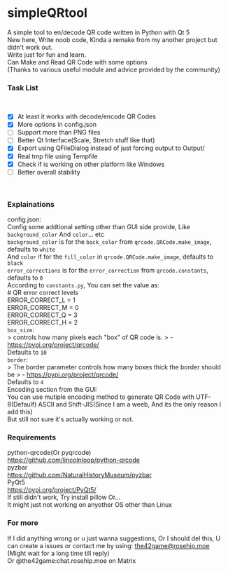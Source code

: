 # simpleQRtool
A simple tool to en/decode QR code written in Python with Qt 5
<br>
New here, Write noob code, Kinda a remake from my another project but didn't work out.
<br>
Write just for fun and learn.
<br>
Can Make and Read QR Code with some options
<br>
(Thanks to various useful module and advice provided by the community)
<br>

### Task List
<br>

- [x] At least it works with decode/encode QR Codes
- [x] More options in config.json
- [ ] Support more than PNG files
- [ ] Better Qt Interface(Scale, Stretch stuff like that)
- [x] Export using QFileDialog instead of just forcing output to Output/
- [x] Real tmp file using Tempfile
- [x] Check if is working on other platform like Windows
- [ ] Better overall stability
<br>

### Explainations
config.json:
        <br>
        Config some addtional setting other than GUI side provide, Like `background_color` And `color`... etc
        <br>
        `background_color` is for the `back_color` from `qrcode.QRCode.make_image`, defaults to `white`
        <br>
        And `color` if for the `fill_color` in `qrcode.QRCode.make_image`, defaults to `black`
        <br>
        `error_corrections` is for the `error_correction` from `qrcode.constants`, defaults to `0`
        <br>
        According to `constants.py`, You can set the value as:
        <br>
            # QR error correct levels
            <br>
            ERROR_CORRECT_L = 1
            <br>
            ERROR_CORRECT_M = 0
            <br>
            ERROR_CORRECT_Q = 3
            <br>
            ERROR_CORRECT_H = 2
        <br>
        `box_size`:
        <br>
        > controls how many pixels each "box" of QR code is. 
        > - https://pypi.org/project/qrcode/
        <br>
        Defaults to `10`
        <br>
        `border`:
        <br>
        > The border parameter controls how many boxes thick the border should be
        > - https://pypi.org/project/qrcode/
        <br>
        Defaults to `4`
    <br>
    Encoding section from the GUI:
        <br>
        You can use mutiple encoding method to generate QR Code with UTF-8(Defaulf) ASCII and Shift-JIS(Since I am a weeb, And its the only reason I add this)
        <br>
        But still not sure it's actually working or not.
<br>

### Requirements
python-qrcode(Or pyqrcode)
    <br>
    https://github.com/lincolnloop/python-qrcode
    <br>
    pyzbar
    <br>
    https://github.com/NaturalHistoryMuseum/pyzbar
    <br>
    PyQt5
    <br>
    https://pypi.org/project/PyQt5/
    <br>
    If still didn't work, Try install pillow Or...
    <br>
    It might just not working on anyother OS other than Linux
<br>

### For more
If I did anything wrong or u just wanna suggestions, Or I should del this, U can create a issues or contact me by using:
        the42game@rosehip.moe (Might wait for a long time till reply)
        <br>
        Or @the42game:chat.rosehip.moe on Matrix